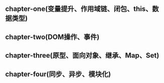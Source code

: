## chapter-one(变量提升、作用域链、闭包、this、数据类型)
## chapter-two(DOM操作、事件)
## chapter-three(原型、面向对象、继承、Map、Set)
## chapter-four(同步、异步、模块化)